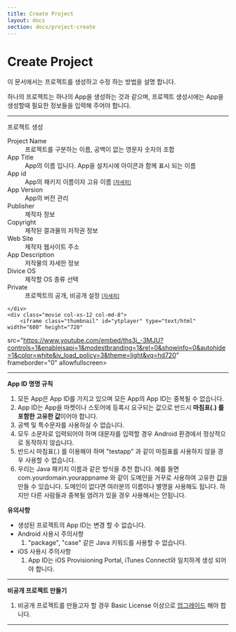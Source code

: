 ```yaml
---
title: Create Project
layout: docs
section: docs/project-create
---
```


Create Project
===================

이 문서에서는 프로젝트를 생성하고 수정 하는 방법을 설명 합니다.

하나의 프로젝트는 하나의 App을 생성하는 것과 같으며, 프로젝트 생성시에는 App을 생성할때 필요한 정보들을 입력해 주어야 합니다.

<hr/>
<div class="space33"></div>

<div class="title row">
	프로젝트 생성
</div>
<div class="explain row">
	<div class="detail col-xs-12 col-md-4">
		<dl>
			<dt>Project Name</dt>
			<dd>프로젝트를 구분하는 이름, 공백이 없는 영문자 숫자의 조합</dd>
			<dt>App Title</dt>
			<dd>App의 이름 입니다. App을 설치시에 아이콘과 함께 표시 되는 이름</dd>
			<dt>App id</dt>
			<dd>App의 패키지 이름이자 고유 이름 <small><a href="#appid">[자세히]</a></small></dd>
			<dt>App Version</dt>
			<dd>App의 버전 관리</dd>
			<dt>Publisher</dt>
			<dd>제작자 정보</dd>
			<dt>Copyright</dt>
			<dd>제작된 결과물의 저작권 정보</dd>
			<dt>Web Site</dt>
			<dd>제작자 웹사이트 주소</dd>
			<dt>App Description</dt>
			<dd>저작물의 자세한 정보</dd>
			<dt>Divice OS</dt>
			<dd>제작할 OS 종류 선택</dd>
			<dt>Private</dt>
			<dd>프로젝트의 공개, 비공개 설정 <small><a href="#private">[자세히]</a></small></dd>
		</dl>

	</div>
	<div class="movie col-xs-12 col-md-8">
		<iframe class="thumbnail" id="ytplayer" type="text/html" width="600" height="720"
src="https://www.youtube.com/embed/ths3i_-3MJU?controls=1&enablejsapi=1&modestbranding=1&rel=0&showinfo=0&autohide=1&color=white&iv_load_policy=3&theme=light&vq=hd720"
frameborder="0" allowfullscreen></iframe>
	</div>
</div>

<div class="space11"></div>
<hr/>
<div class="space11"></div>

<strong id="appid">App ID 명명 규칙</strong>

1. 모든 App은 App ID를 가지고 있으며 모든 App의 App ID는 중복될 수 없습니다.
1. App ID는 App을 마켓이나 스토어에 등록시 요구되는 값으로 반드시 <strong>마침표(.) 를 포함한 고유한 값</strong>이어야 합니다.
1. 공백 및 특수문자를 사용하실 수 없습니다.
1. 모두 소문자로 입력되어야 하며 대문자를 입력할 경우 Android 환경에서 정상적으로 동작하지 않습니다.
1. 반드시 마침표(.) 를 이용해야 하며 "testapp" 과 같이 마침표를 사용하지 않을 경우 사용할 수 없습니다.
1. 우리는 Java 패키지 이름과 같은 방식을 추천 합니다. 예를 들면 com.yourdomain.yourappname 와 같이 도메인을 거꾸로 사용하여 고유한 값을 만들 수 있습니다. 도메인이 없다면 여러분의 이름이나 별명을 사용해도 됩니다. 하지만 다른 사람들과 중복될 염려가 있을 경우 사용해서는 안됩니다.

<strong>유의사항</strong>

- 생성된 프로젝트의 App ID는 변경 할 수 없습니다.
- Android 사용시 주의사항
	1. "package", "case" 같은 Java 키워드를 사용할 수 없습니다.
- iOS 사용시 주의사항
	1. App ID는 iOS Provisioning Portal, iTunes Connect와 일치하게 생성 되어야 합니다.

<div class="space11"></div>
<hr/>
<div class="space11"></div>

<strong id="private">비공개 프로젝트 만들기</strong>

1. 비공개 프로젝트를 만들고자 할 경우 Basic License 이상으로 <a href="http://auth.appflush.com/myAccount/billLicense?active=22">업그레이드</a> 해야 합니다.

<div class="space11"></div>
<hr/>
<div class="space11"></div>